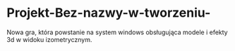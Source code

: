 # Projekt-Bez-nazwy-w-tworzeniu-
Nowa gra, która powstanie na system windows obsługująca modele i efekty 3d w widoku izometrycznym. 
